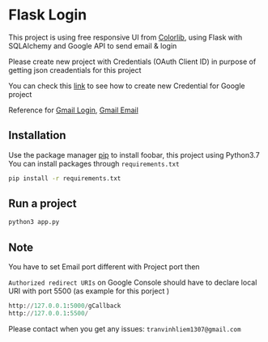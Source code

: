 # Flask Login

This project is using free responsive UI from [Colorlib](https://colorlib.com/wp/template/login-form-06/), using Flask  with SQLAlchemy and Google API to send email & login 

Please create new project with Credentials (OAuth Client ID) in purpose of getting json creadentials for this project

You can check this [link](https://developers.google.com/workspace/guides/create-credentials) to see how to create new Credential for Google project

Reference for [Gmail Login](https://github.com/code-specialist/flask_google_login), [Gmail Email](https://learndataanalysis.org/how-to-use-gmail-api-to-send-an-email-in-python/)


## Installation

Use the package manager [pip](https://pip.pypa.io/en/stable/) to install foobar, this project using Python3.7
You can install packages through `requirements.txt`

```bash
pip install -r requirements.txt
```

## Run a project

```python
python3 app.py
```

## Note
You have to set Email port different with Project port then 


`Authorized redirect URIs` on Google Console should have to declare local URI with port 5500 (as example for this porject )

```python
http://127.0.0.1:5000/gCallback
http://127.0.0.1:5500/
```
 

Please contact when you get any issues: `tranvinhliem1307@gmail.com`

